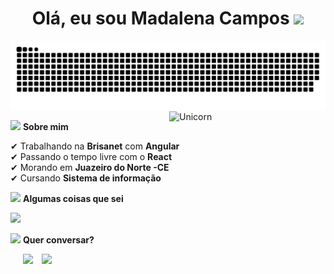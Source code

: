 <h1 align="center"><b>Olá, eu sou Madalena Campos <img src="https://media.giphy.com/media/hvRJCLFzcasrR4ia7z/giphy.gif" width="35"></b></h1>

<div align="center">
  <img  src="https://github.com/1999AZZAR/1999AZZAR/blob/main/resources/img/grid-snake.svg"
       alt="snake" /></a>
</div>

<img align="right" width=250px alt="Unicorn" src="https://media.giphy.com/media/3ohs4BSacFKI7A717y/giphy.gif" />

<img src="https://media.giphy.com/media/ObNTw8Uzwy6KQ/giphy.gif" width="30px">&nbsp;**Sobre mim**

✔ Trabalhando na **Brisanet** com **Angular**<br>
✔ Passando o tempo livre com o **React**<br>
✔ Morando em **Juazeiro do Norte -CE**<br>
✔ Cursando **Sistema de informação**<br>

<img src="https://media.giphy.com/media/ObNTw8Uzwy6KQ/giphy.gif" width="30px">&nbsp;**Algumas coisas que sei**

<p>
  <a href="https://skillicons.dev">
    <img src="https://skillicons.dev/icons?i=html,css,scss,ts,js,angular,react,vite,jest,git,github,figma,vscode&perline=14" />
  </a>
</p>

<img src="https://media.giphy.com/media/ObNTw8Uzwy6KQ/giphy.gif" width="30px">&nbsp;**Quer conversar?**

 <div  class="icons-social" style="margin-left: 10px;">
	<a style="margin-left: 10px;" target="_blank" href="https://www.instagram.com/mada_camposs/"><img src="https://images.vexels.com/media/users/3/234936/isolated/preview/85203a00a47ece014681d25dd729b899-personagem-de-logotipo-do-instagram-fofo.png" width="50px"></a>
	 <a style="margin-left: 10px;" target="_blank" href="https://www.facebook.com/madalena.campos.9279/"><img src="https://images.vexels.com/media/users/3/234938/isolated/lists/e808ca3c70b856944169c01f9b0aeb6f-personagem-de-logotipo-bonito-do-facebook.png" width="50px"></a>
 </div>
